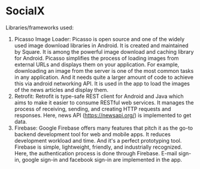 # SocialX
Libraries/frameworks used:
1. Picasso Image Loader: Picasso is open source and one of the widely used image download libraries in Android. It is created and maintained by Square. It is among the powerful image download and caching library for Android. Picasso simplifies the process of loading images from external URLs and displays them on your application. For example, downloading an image from the server is one of the most common tasks in any application. And it needs quite a larger amount of code to achieve this via android networking API. It is used in the app to load the images of the news articles and display them. 
2. Retrofit: Retrofit is type-safe REST client for Android and Java which aims to make it easier to consume RESTful web services. It manages the process of receiving, sending, and creating HTTP requests and responses. Here, news API (https://newsapi.org/) is implemented to get data.
3. Firebase: Google Firebase offers many features that pitch it as the go-to backend development tool for web and mobile apps. It reduces development workload and time. And it's a perfect prototyping tool. Firebase is simple, lightweight, friendly, and industrially recognized. Here, the authentication process is done through Firebase. E-mail sign-in, google sign-in and facebook sign-in are implemented in the app.
